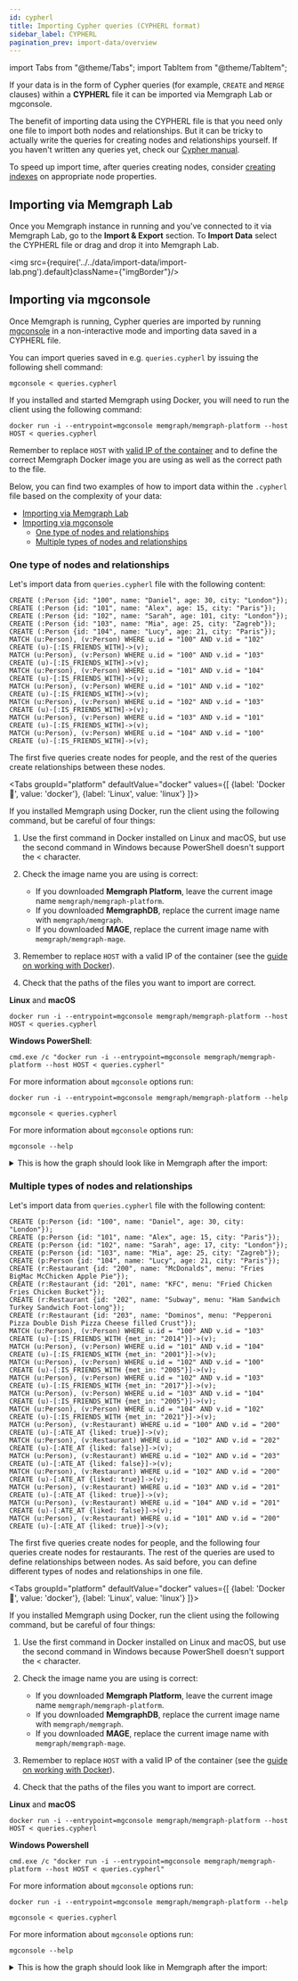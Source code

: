 ```yaml
---
id: cypherl
title: Importing Cypher queries (CYPHERL format)
sidebar_label: CYPHERL
pagination_prev: import-data/overview
---
```

import Tabs from "@theme/Tabs"; import TabItem from "@theme/TabItem";

If your data is in the form of Cypher queries (for example, `CREATE` and `MERGE`
clauses) within a **CYPHERL** file it can be imported via Memgraph Lab or
mgconsole.

The benefit of importing data using the CYPHERL file is that you need only
one file to import both nodes and relationships. But it can be tricky to
actually write the queries for creating nodes and relationships yourself. If you
haven't written any queries yet, check our [Cypher manual](/cypher-manual).

To speed up import time, after queries creating nodes, consider [creating
  indexes](/how-to-guides/indexes.md) on appropriate node properties.

## Importing via Memgraph Lab

Once you Memgraph instance in running and you've connected to it via Memgraph
Lab, go to the **Import & Export** section. To **Import Data** select the
CYPHERL file or drag and drop it into Memgraph Lab. 

<img src={require('../../data/import-data/import-lab.png').default}className={"imgBorder"}/>

## Importing via mgconsole

Once Memgraph is running, Cypher queries are imported by running
[mgconsole](/connect-to-memgraph/mgconsole.md) in a non-interactive mode and
importing data saved in a CYPHERL file. 

You can import queries saved in e.g. `queries.cypherl` by issuing the following
shell command:

```plaintext
mgconsole < queries.cypherl
```

If you installed and started Memgraph using Docker, you will need to run the
client using the following command:

```plaintext
docker run -i --entrypoint=mgconsole memgraph/memgraph-platform --host HOST < queries.cypherl
```

Remember to replace `HOST` with [valid IP of the
container](/memgraph/how-to-guides/work-with-docker#how-to-retrieve-a-docker-container-ip-address)
and to define the correct Memgraph Docker image you are using as well as the
correct path to the file. 

Below, you can find two examples of how to import data within the `.cypherl` file
based on the complexity of your data:

- [Importing via Memgraph Lab](#importing-via-memgraph-lab)
- [Importing via mgconsole](#importing-via-mgconsole)
  - [One type of nodes and relationships](#one-type-of-nodes-and-relationships)
  - [Multiple types of nodes and relationships](#multiple-types-of-nodes-and-relationships)

### One type of nodes and relationships

Let's import data from `queries.cypherl` file with the following content:

```plaintext
CREATE (:Person {id: "100", name: "Daniel", age: 30, city: "London"});
CREATE (:Person {id: "101", name: "Alex", age: 15, city: "Paris"});
CREATE (:Person {id: "102", name: "Sarah", age: 101, city: "London"});
CREATE (:Person {id: "103", name: "Mia", age: 25, city: "Zagreb"});
CREATE (:Person {id: "104", name: "Lucy", age: 21, city: "Paris"});
MATCH (u:Person), (v:Person) WHERE u.id = "100" AND v.id = "102" CREATE (u)-[:IS_FRIENDS_WITH]->(v);
MATCH (u:Person), (v:Person) WHERE u.id = "100" AND v.id = "103" CREATE (u)-[:IS_FRIENDS_WITH]->(v);
MATCH (u:Person), (v:Person) WHERE u.id = "101" AND v.id = "104" CREATE (u)-[:IS_FRIENDS_WITH]->(v);
MATCH (u:Person), (v:Person) WHERE u.id = "101" AND v.id = "102" CREATE (u)-[:IS_FRIENDS_WITH]->(v);
MATCH (u:Person), (v:Person) WHERE u.id = "102" AND v.id = "103" CREATE (u)-[:IS_FRIENDS_WITH]->(v);
MATCH (u:Person), (v:Person) WHERE u.id = "103" AND v.id = "101" CREATE (u)-[:IS_FRIENDS_WITH]->(v);
MATCH (u:Person), (v:Person) WHERE u.id = "104" AND v.id = "100" CREATE (u)-[:IS_FRIENDS_WITH]->(v);
```

The first five queries create nodes for people, and the rest of the queries create
relationships between these nodes.

<Tabs
  groupId="platform"
  defaultValue="docker"
  values={[
    {label: 'Docker 🐳', value: 'docker'},
    {label: 'Linux', value: 'linux'}
  ]}>
  <TabItem value="docker">

If you installed Memgraph using Docker, run the client using the following
command, but be careful of four things:
<ol>
  <li>Use the first command in Docker installed on Linux and macOS, but use the second command in Windows because PowerShell doesn't support the &lt; character.</li>
  <p> </p>
  <li>Check the image name you are using is correct:</li>
  <ul>
     <li>If you downloaded <b>Memgraph Platform</b>, leave the current image name <code>memgraph/memgraph-platform</code>.</li>
     <li>If you downloaded <b>MemgraphDB</b>, replace the current image name with <code>memgraph/memgraph</code>.</li>
     <li>If you downloaded <b>MAGE</b>, replace the current image name with <code>memgraph/memgraph-mage</code>.</li>
   </ul>
   <p> </p>
   <li>Remember to replace <code>HOST</code> with a valid IP of the container (see the 
   <a href="/memgraph/how-to-guides/work-with-docker#how-to-retrieve-a-docker-container-ip-address"> guide on working with Docker</a>).</li>
   <p> </p>
 <li>Check that the paths of the files you want to import are correct.</li>
</ol>

**Linux** and **macOS**
```console
docker run -i --entrypoint=mgconsole memgraph/memgraph-platform --host HOST < queries.cypherl
```

**Windows PowerShell**:
```console
cmd.exe /c "docker run -i --entrypoint=mgconsole memgraph/memgraph-platform --host HOST < queries.cypherl"
```

For more information about `mgconsole` options run:

```console
docker run -i --entrypoint=mgconsole memgraph/memgraph-platform --help
```

  </TabItem>
  <TabItem value= 'linux'>

```console
mgconsole < queries.cypherl
```

For more information about `mgconsole` options run:

```console
mgconsole --help
```

  </TabItem>
</Tabs>

<details>
  <summary>This is how the graph should look like in Memgraph after the import:</summary>
  <div>
    <img src={require('../../data/import-data/cypherl_one_type_nodes_and_relationships.png').default}/>
  </div>
</details>

### Multiple types of nodes and relationships

Let's import data from `queries.cypherl` file with the following content:

```plaintext
CREATE (p:Person {id: "100", name: "Daniel", age: 30, city: "London"});
CREATE (p:Person {id: "101", name: "Alex", age: 15, city: "Paris"});
CREATE (p:Person {id: "102", name: "Sarah", age: 17, city: "London"});
CREATE (p:Person {id: "103", name: "Mia", age: 25, city: "Zagreb"});
CREATE (p:Person {id: "104", name: "Lucy", age: 21, city: "Paris"});
CREATE (r:Restaurant {id: "200", name: "McDonalds", menu: "Fries BigMac McChicken Apple Pie"});
CREATE (r:Restaurant {id: "201", name: "KFC", menu: "Fried Chicken Fries Chicken Bucket"});
CREATE (r:Restaurant {id: "202", name: "Subway", menu: "Ham Sandwich Turkey Sandwich Foot-long"});
CREATE (r:Restaurant {id: "203", name: "Dominos", menu: "Pepperoni Pizza Double Dish Pizza Cheese filled Crust"});
MATCH (u:Person), (v:Person) WHERE u.id = "100" AND v.id = "103" CREATE (u)-[:IS_FRIENDS_WITH {met_in: "2014"}]->(v);
MATCH (u:Person), (v:Person) WHERE u.id = "101" AND v.id = "104" CREATE (u)-[:IS_FRIENDS_WITH {met_in: "2001"}]->(v);
MATCH (u:Person), (v:Person) WHERE u.id = "102" AND v.id = "100" CREATE (u)-[:IS_FRIENDS_WITH {met_in: "2005"}]->(v);
MATCH (u:Person), (v:Person) WHERE u.id = "102" AND v.id = "103" CREATE (u)-[:IS_FRIENDS_WITH {met_in: "2017"}]->(v);
MATCH (u:Person), (v:Person) WHERE u.id = "103" AND v.id = "104" CREATE (u)-[:IS_FRIENDS_WITH {met_in: "2005"}]->(v);
MATCH (u:Person), (v:Person) WHERE u.id = "104" AND v.id = "102" CREATE (u)-[:IS_FRIENDS_WITH {met_in: "2021"}]->(v);
MATCH (u:Person), (v:Restaurant) WHERE u.id = "100" AND v.id = "200" CREATE (u)-[:ATE_AT {liked: true}]->(v);
MATCH (u:Person), (v:Restaurant) WHERE u.id = "102" AND v.id = "202" CREATE (u)-[:ATE_AT {liked: false}]->(v);
MATCH (u:Person), (v:Restaurant) WHERE u.id = "102" AND v.id = "203" CREATE (u)-[:ATE_AT {liked: false}]->(v);
MATCH (u:Person), (v:Restaurant) WHERE u.id = "102" AND v.id = "200" CREATE (u)-[:ATE_AT {liked: true}]->(v);
MATCH (u:Person), (v:Restaurant) WHERE u.id = "103" AND v.id = "201" CREATE (u)-[:ATE_AT {liked: true}]->(v);
MATCH (u:Person), (v:Restaurant) WHERE u.id = "104" AND v.id = "201" CREATE (u)-[:ATE_AT {liked: false}]->(v);
MATCH (u:Person), (v:Restaurant) WHERE u.id = "101" AND v.id = "200" CREATE (u)-[:ATE_AT {liked: true}]->(v);
```

The first five queries create nodes for people, and the following four queries
create nodes for restaurants. The rest of the queries are used to define
relationships between nodes. As said before, you can define different types of
nodes and relationships in one file.

<Tabs
  groupId="platform"
  defaultValue="docker"
  values={[
    {label: 'Docker 🐳', value: 'docker'},
    {label: 'Linux', value: 'linux'}
  ]}>
  <TabItem value="docker">

If you installed Memgraph using Docker, run the client using the following
command, but be careful of four things:
<ol>
  <li>Use the first command in Docker installed on Linux and macOS, but use the second command in Windows because PowerShell doesn't support the &lt; character.</li>
  <p> </p>
  <li>Check the image name you are using is correct:</li>
  <ul>
     <li>If you downloaded <b>Memgraph Platform</b>, leave the current image name <code>memgraph/memgraph-platform</code>.</li>
     <li>If you downloaded <b>MemgraphDB</b>, replace the current image name with <code>memgraph/memgraph</code>.</li>
     <li>If you downloaded <b>MAGE</b>, replace the current image name with <code>memgraph/memgraph-mage</code>.</li>
   </ul>
   <p> </p>
   <li>Remember to replace <code>HOST</code> with a valid IP of the container (see the 
   <a href="/memgraph/how-to-guides/work-with-docker#how-to-retrieve-a-docker-container-ip-address"> guide on working with Docker</a>).</li>
   <p> </p>
 <li>Check that the paths of the files you want to import are correct.</li>
</ol>

**Linux** and **macOS**

```console
docker run -i --entrypoint=mgconsole memgraph/memgraph-platform --host HOST < queries.cypherl
```

**Windows Powershell**

```console
cmd.exe /c "docker run -i --entrypoint=mgconsole memgraph/memgraph-platform --host HOST < queries.cypherl"
```

For more information about `mgconsole` options run:

```console
docker run -i --entrypoint=mgconsole memgraph/memgraph-platform --help
```

  </TabItem>
  <TabItem value= 'linux'>

```console
mgconsole < queries.cypherl
```

For more information about `mgconsole` options run:

```console
mgconsole --help
```

  </TabItem>
</Tabs>

<details>
  <summary>This is how the graph should look like in Memgraph after the import:</summary>
  <div>
    <img src={require('../../data/import-data/cypherl_multiple_type_nodes_and_relationships.png').default}/>
  </div>
</details>
